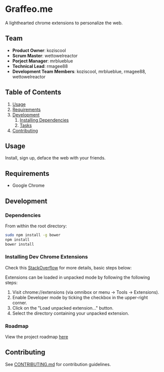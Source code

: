 # Graffeo.me

A lighthearted chrome extensions to personalize the web.

## Team

  - __Product Owner__: koziscool
  - __Scrum Master__: wettowelreactor
  - __Porject Manager__: mrblueblue
  - __Technical Lead__: rmagee88
  - __Development Team Members__: koziscool, mrblueblue, rmagee88, wettowelreactor

## Table of Contents

1. [Usage](#Usage)
1. [Requirements](#requirements)
1. [Development](#development)
    1. [Installing Dependencies](#installing-dependencies)
    1. [Tasks](#tasks)
1. [Contributing](#contributing)

## Usage

Install, sign up, deface the web with your friends.

## Requirements

- Google Chrome

## Development

### Dependencies

From within the root directory:

```sh
sudo npm install -g bower
npm install
bower install
```
### Installing Dev Chrome Extensions

Check this [StackOverflow](http://stackoverflow.com/questions/24577024/install-chrome-extension-not-in-the-store) for more details, basic steps below:

Extensions can be loaded in unpacked mode by following the following steps:

1. Visit chrome://extensions (via omnibox or menu -> Tools -> Extensions).
2. Enable Developer mode by ticking the checkbox in the upper-right corner.
3. Click on the "Load unpacked extension..." button.
4. Select the directory containing your unpacked extension.

### Roadmap

View the project roadmap [here](https://github.com/graffiome/graffiome/issues)

## Contributing

See [CONTRIBUTING.md](CONTRIBUTING.md) for contribution guidelines.
